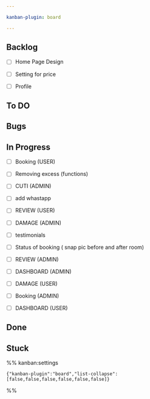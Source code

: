```yaml
---

kanban-plugin: board

---
```


## Backlog

- [ ] Home Page Design
- [ ] Setting for price
- [ ] Profile


## To DO



## Bugs



## In Progress

- [ ] Booking (USER)
- [ ] Removing excess (functions)
- [ ] CUTI (ADMIN)
- [ ] add whastapp
- [ ] REVIEW (USER)
- [ ] DAMAGE (ADMIN)
- [ ] testimonials
- [ ] Status of booking ( snap pic before and after room)
- [ ] REVIEW (ADMIN)
- [ ] DASHBOARD (ADMIN)
- [ ] DAMAGE (USER)
- [ ] Booking (ADMIN)
- [ ] DASHBOARD (USER)


## Done



## Stuck





%% kanban:settings
```
{"kanban-plugin":"board","list-collapse":[false,false,false,false,false,false]}
```
%%
